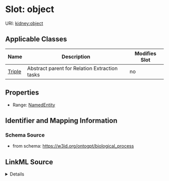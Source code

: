 

# Slot: object

URI: [kidney:object](http://w3id.org/ontogpt/kidney-templateobject)



<!-- no inheritance hierarchy -->





## Applicable Classes

| Name | Description | Modifies Slot |
| --- | --- | --- |
| [Triple](Triple.md) | Abstract parent for Relation Extraction tasks |  no  |







## Properties

* Range: [NamedEntity](NamedEntity.md)





## Identifier and Mapping Information







### Schema Source


* from schema: https://w3id.org/ontogpt/biological_process




## LinkML Source

<details>
```yaml
name: object
from_schema: https://w3id.org/ontogpt/biological_process
rank: 1000
alias: object
owner: Triple
domain_of:
- Triple
range: NamedEntity

```
</details>
